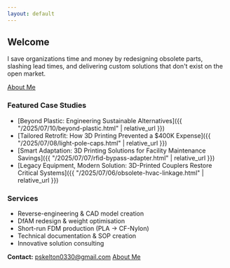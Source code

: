 ```yaml
---
layout: default
---
```


## Welcome
I save organizations time and money by redesigning obsolete parts, slashing lead times,
and delivering custom solutions that don't exist on the open market.

[About Me](about.html)

### Featured Case Studies
* [Beyond Plastic: Engineering Sustainable Alternatives]({{ "/2025/07/10/beyond-plastic.html" | relative_url }})
* [Tailored Retrofit: How 3D Printing Prevented a $400K Expense]({{ "/2025/07/08/light-pole-caps.html" | relative_url }})
* [Smart Adaptation: 3D Printing Solutions for Facility Maintenance Savings]({{ "/2025/07/07/rfid-bypass-adapter.html" | relative_url }})
* [Legacy Equipment, Modern Solution: 3D-Printed Couplers Restore Critical Systems]({{ "/2025/07/06/obsolete-hvac-linkage.html" | relative_url }})

### Services
* Reverse-engineering & CAD model creation
* DfAM redesign & weight optimisation
* Short-run FDM production (PLA → CF-Nylon)
* Technical documentation & SOP creation
* Innovative solution consulting

**Contact:** pskelton0330@gmail.com
[About Me](about.html)

